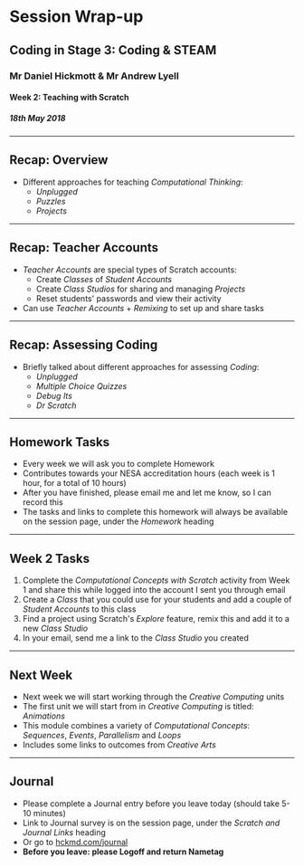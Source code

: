 # Session Wrap-up

## Coding in Stage 3: Coding & STEAM

### Mr Daniel Hickmott & Mr Andrew Lyell

#### Week 2: Teaching with Scratch

##### 18th May 2018

---

## Recap: Overview

- Different approaches for teaching *Computational Thinking*: 
	- *Unplugged*
	- *Puzzles*
	- *Projects*

---

## Recap: Teacher Accounts

- *Teacher Accounts* are special types of Scratch accounts:
	- Create *Classes* of *Student Accounts*
	- Create *Class Studios* for sharing and managing *Projects*
	- Reset students' passwords and view their activity
- Can use *Teacher Accounts* + *Remixing* to set up and share tasks

---

## Recap: Assessing Coding

- Briefly talked about different approaches for assessing *Coding*:
	- *Unplugged*
	- *Multiple Choice Quizzes*
	- *Debug Its*
	- *Dr Scratch*

---

## Homework Tasks

- Every week we will ask you to complete Homework
- Contributes towards your NESA accreditation hours (each week is 1 hour, for a total of 10 hours)
- After you have finished, please email me and let me know, so I can record this
- The tasks and links to complete this homework will always be available on the session page, under the *Homework* heading 	

---

## Week 2 Tasks

1. Complete the *Computational Concepts with Scratch* activity from Week 1 and share this while logged into the account I sent you through email
2. Create a *Class* that you could use for your students and add a couple of *Student Accounts* to this class
3. Find a project using Scratch's *Explore* feature, remix this and add it to a new *Class Studio*
4. In your email, send me a link to the *Class Studio* you created

---

## Next Week

- Next week we will start working through the *Creative Computing* units
- The first unit we will start from in *Creative Computing* is titled: *Animations*
- This module combines a variety of *Computational Concepts*: *Sequences*, *Events*, *Parallelism* and *Loops*
- Includes some links to outcomes from *Creative Arts*

---

## Journal

- Please complete a Journal entry before you leave today (should take 5-10 minutes)
- Link to Journal survey is on the session page, under the *Scratch and Journal Links* heading
- Or go to [hckmd.com/journal](hckmd.com/journal)
- **Before you leave: please Logoff and return Nametag**
